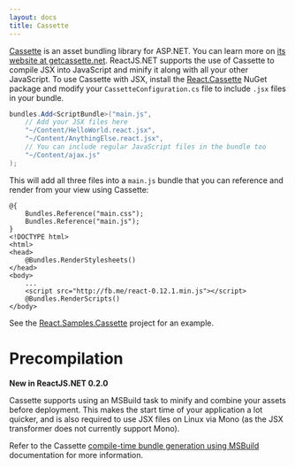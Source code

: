 ```yaml
---
layout: docs
title: Cassette
---
```


[Cassette](http://getcassette.net/) is an asset bundling library for ASP.NET.
You can learn more on [its website at getcassette.net](http://getcassette.net/).
ReactJS.NET supports the use of Cassette to compile JSX into JavaScript and
minify it along with all your other JavaScript. To use Cassette with JSX,
install the [React.Cassette](https://www.nuget.org/packages/Cassette.React/)
NuGet package and modify your `CassetteConfiguration.cs` file to include `.jsx`
files in your bundle.

```csharp
bundles.Add<ScriptBundle>("main.js",
	// Add your JSX files here
	"~/Content/HelloWorld.react.jsx",
	"~/Content/AnythingElse.react.jsx",
	// You can include regular JavaScript files in the bundle too
	"~/Content/ajax.js"
);
```

This will add all three files into a `main.js` bundle that you can reference and
render from your view using Cassette:

```html{2-3,13}
@{
	Bundles.Reference("main.css");
	Bundles.Reference("main.js");
}
<!DOCTYPE html>
<html>
<head>
	@Bundles.RenderStylesheets()
</head>
<body>
	...
	<script src="http://fb.me/react-0.12.1.min.js"></script>
	@Bundles.RenderScripts()
</body>
```

See the [React.Samples.Cassette](https://github.com/reactjs/React.NET/tree/master/src/React.Sample.Cassette)
project for an example.

Precompilation
==============

**New in ReactJS.NET 0.2.0**

Cassette supports using an MSBuild task to minify and combine your assets before
deployment. This makes the start time of your application a lot quicker, and is
also required to use JSX files on Linux via Mono (as the JSX transformer does
not currently support Mono).

Refer to the Cassette
[compile-time bundle generation using MSBuild](http://getcassette.net/documentation/v2/msbuild)
documentation for more information.
